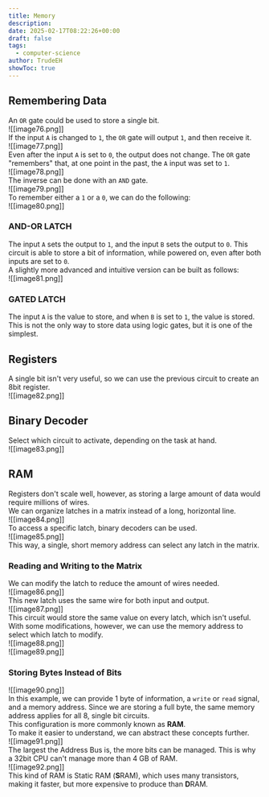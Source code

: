 ```yaml
---
title: Memory
description: 
date: 2025-02-17T08:22:26+00:00
draft: false
tags:
  - computer-science
author: TrudeEH
showToc: true
---
```


## Remembering Data

An `OR` gate could be used to store a single bit.  
![[image76.png]]  
If the input `A` is changed to `1`, the `OR` gate will output `1`, and then receive it.  
![[image77.png]]  
Even after the input `A` is set to `0`, the output does not change. The `OR` gate "remembers" that, at one point in the past, the `A` input was set to `1`.  
![[image78.png]]  
The inverse can be done with an `AND` gate.  
![[image79.png]]  
To remember either a `1` or a `0`, we can do the following:  
![[image80.png]]  

### AND-OR LATCH

The input `A` sets the output to `1`, and the input `B` sets the output to `0`. This circuit is able to store a bit of information, while powered on, even after both inputs are set to `0`.  
A slightly more advanced and intuitive version can be built as follows:  
![[image81.png]]  

### GATED LATCH

The input `A` is the value to store, and when `B` is set to `1`, the value is stored.  
This is not the only way to store data using logic gates, but it is one of the simplest.

## Registers

A single bit isn't very useful, so we can use the previous circuit to create an 8bit register.  
![[image82.png]]

## Binary Decoder

Select which circuit to activate, depending on the task at hand.  
![[image83.png]]

## RAM

Registers don't scale well, however, as storing a large amount of data would require millions of wires.  
We can organize latches in a matrix instead of a long, horizontal line.  
![[image84.png]]  
To access a specific latch, binary decoders can be used.  
![[image85.png]]  
This way, a single, short memory address can select any latch in the matrix.

### Reading and Writing to the Matrix

We can modify the latch to reduce the amount of wires needed.  
![[image86.png]]  
This new latch uses the same wire for both input and output.  
![[image87.png]]  
This circuit would store the same value on every latch, which isn't useful. With some modifications, however, we can use the memory address to select which latch to modify.  
![[image88.png]]  
![[image89.png]]

### Storing Bytes Instead of Bits

![[image90.png]]  
In this example, we can provide 1 byte of information, a `write` or `read` signal, and a memory address. Since we are storing a full byte, the same memory address applies for all 8, single bit circuits.  
This configuration is more commonly known as **RAM**.  
To make it easier to understand, we can abstract these concepts further.  
![[image91.png]]  
The largest the Address Bus is, the more bits can be managed. This is why a 32bit CPU can't manage more than 4 GB of RAM.  
![[image92.png]]  
This kind of RAM is Static RAM (**S**RAM), which uses many transistors, making it faster, but more expensive to produce than **D**RAM.
